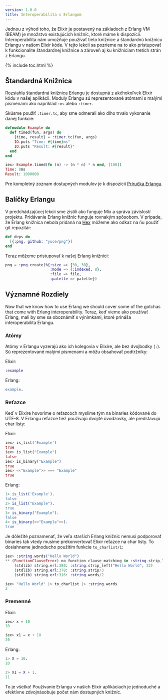```yaml
---
version: 1.0.0
title: Interoperabilita s Erlangom
---
```


Jednou z výhod toho, že Elixir je postavený na základoch z Erlang VM (BEAM) je množstvo existujúcich knižníc, ktoré máme k dispozícii. Interoperabilita nám umožňuje používať tieto knižnice a štandardnú knižnicu Erlangu v našom Elixir kóde. V tejto lekcii sa pozrieme na to ako pristupovať k funkcionalite štandardnej knižnice a zároveň aj ku knižniciam tretích strán z Erlangu.

{% include toc.html %}

## Štandardná Knižnica

Rozsiahla štandardná knižnica Erlangu je dostupná z akéhokoľvek Elixir kódu v našej aplikácii. Moduly Erlangu sú reprezentované atómami s malými písmenami ako napríklad `:os` alebo `:timer`.

Skúsme použiť `:timer.tc`, aby sme odmerali ako dlho trvalo vykonanie danej funkcie:

```elixir
defmodule Example do
  def timed(fun, args) do
    {time, result} = :timer.tc(fun, args)
    IO.puts "Time: #{time}ms"
    IO.puts "Result: #{result}"
  end
end

iex> Example.timed(fn (n) -> (n * n) * n end, [100])
Time: 8ms
Result: 1000000
```

Pre kompletný zoznam dostupných modulov je k dispozícii [Príručka Erlangu](http://erlang.org/doc/apps/stdlib/).

## Balíčky Erlangu

V predchádzajúcej lekcii sme zistili ako funguje Mix a správa závislostí projektu. Pridávanie Erlang knižníc funguje rovnakým spôsobom. V prípade, že Erlang knižnica nebola pridaná na [Hex](https://hex.pm) môžeme ako odkaz na ňu použiť git repozitár:

```elixir
def deps do
  [{:png, github: "yuce/png"}]
end
```

Teraz môžeme pristupovať k našej Erlang knižnici:

```elixir
png = :png.create(%{:size => {30, 30},
                    :mode => {:indexed, 8},
                    :file => file,
                    :palette => palette})
```

## Významné Rozdiely

Now that we know how to use Erlang we should cover some of the gotchas that come with Erlang interoperability.
Teraz, keď vieme ako používať Erlang, mali by sme sa oboznámiť s výnimkami, ktoré prináša interoperabilita Erlangu.

### Atómy

Atómy v Erlangu vyzerajú ako ich kolegovia v Elixire, ale bez dvojbodky (`:`). Sú reprezentované malými písmenami a môžu obsahovať podtržníky:

Elixir:

```elixir
:example
```

Erlang:

```erlang
example.
```

### Reťazce

Keď v Elixire hovoríme o reťazcoch myslíme tým na binaries kódované do UTF-8. V Erlangu reťazce tiež používajú dvojité úvodzovky, ale predstavujú char listy:

Elixir:

```elixir
iex> is_list('Example')
true
iex> is_list("Example")
false
iex> is_binary("Example")
true
iex> <<"Example">> === "Example"
true
```

Erlang:

```erlang
1> is_list('Example').
false
2> is_list("Example").
true
3> is_binary("Example").
false
4> is_binary(<<"Example">>).
true
```

Je dôležité poznamenať, že veľa starších Erlang knižníc nemusí podporovať binaries tak vtedy musíme prekonvertovať Elixir reťazce na char listy. To dosiahneme jednoducho použitím funkcie `to_charlist/1`:

```elixir
iex> :string.words("Hello World")
** (FunctionClauseError) no function clause matching in :string.strip_left/2
    (stdlib) string.erl:380: :string.strip_left("Hello World", 32)
    (stdlib) string.erl:378: :string.strip/3
    (stdlib) string.erl:316: :string.words/2

iex> "Hello World" |> to_charlist |> :string.words
2
```

### Premenné

Elixir:

```elixir
iex> x = 10
10

iex> x1 = x + 10
20
```

Erlang:

```erlang
1> X = 10.
10

2> X1 = X + 1.
11
```

To je všetko! Používanie Erlangu v našich Elixir aplikáciach je jednoduché a efektívne zdvojnásobuje počet nám dostupných knižníc.